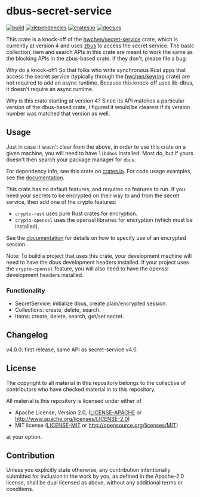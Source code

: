 # dbus-secret-service

[![build](https://github.com/brotskydotcom/dbus-secret-service/actions/workflows/ci.yaml/badge.svg)](https://github.com/brotskydotcom/dbus-secret-service/actions)
[![dependencies](https://deps.rs/repo/github/brotskydotcom/dbus-secret-service/status.svg)](https://github.com/brotskydotcom/dbus-secret-service)
[![crates.io](https://img.shields.io/crates/v/dbus-secret-service.svg?style=flat-square)](https://crates.io/crates/dbus-secret-service)
[![docs.rs](https://docs.rs/dbus-secret-service/badge.svg)](https://docs.rs/dbus-secret-service)

This crate is a knock-off of the
[hwchen/secret-service](https://crates.io/crates/secret-service)
crate, which is currently at version 4
and uses
[zbus](https://crates.io/crates/zbus)
to access the secret service. The basic
collection, item and search APIs in this
crate are meant to work the same as the
blocking APIs in the zbus-based crate.
If they don't, please file a bug.

Why do a knock-off? So that folks who write
synchronous Rust apps that access the secret
service (typically through the
[hwchen/keyring](https://crates.io/crates/keyring)
crate) are not required to add an async
runtime. Because this knock-off uses lib-dbus,
it doesn't require an async runtime.

Why is this crate starting at version 4?
Since its API matches a particular
version of the dbus-based crate, I figured
it would be clearest if its version
number was matched that version as well.

## Usage

Just in case it wasn't clear from the above,
in order to use this crate on a given machine,
you will need to have `libdbus` installed.
Most do, but if yours doesn't then
search your package manager for `dbus`.

For dependency info, see this crate on
[crates.io](https://crates.io/crates/dbus-secret-service).
For code usage examples, see the
[documentation](https://docs.rs/dbus-secret-service).

This crate has no default features, and requires
no features to run. If you need your secrets
to be encrypted on their way to and from the
secret service, then add one of the crypto features:

* `crypto-rust` uses pure Rust crates for encryption.
* `crypto-openssl` uses the openssl libraries for encryption (which must be installed).

See the
[documentation](https://docs.rs/dbus-secret-service)
for details on how to specify use of an encrypted session.

Note: To build a project that uses this crate, your development machine
will need to have the dbus development headers installed. If your project
uses the `crypto-openssl` feature, you will also need to have the openssl
development headers installed.

### Functionality

- SecretService: initialize dbus, create plain/encrypted session.
- Collections: create, delete, search.
- Items: create, delete, search, get/set secret.

## Changelog

v4.0.0: first release, same API as secret-service v4.0.

## License

The copyright to all material in this repository belongs to
the collective of contributors who have checked material in to
this repository.

All material is this repository is licensed under either of

* Apache License, Version 2.0, ([LICENSE-APACHE](LICENSE-APACHE) or http://www.apache.org/licenses/LICENSE-2.0)
* MIT license ([LICENSE-MIT](LICENSE-MIT) or http://opensource.org/licenses/MIT)

at your option.

## Contribution

Unless you explicitly state otherwise,
any contribution intentionally submitted
for inclusion in the work by you,
as defined in the Apache-2.0 license,
shall be dual licensed as above,
without any additional terms or conditions.
